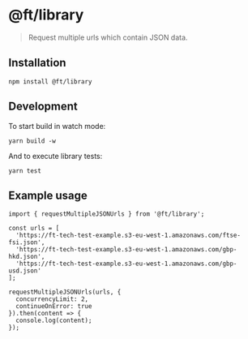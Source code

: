 # @ft/library

> Request multiple urls which contain JSON data.

## Installation

```
npm install @ft/library
```

## Development

To start build in watch mode:

```
yarn build -w
```

And to execute library tests:

```
yarn test
```

## Example usage

```
import { requestMultipleJSONUrls } from '@ft/library';

const urls = [
  'https://ft-tech-test-example.s3-eu-west-1.amazonaws.com/ftse-fsi.json',
  'https://ft-tech-test-example.s3-eu-west-1.amazonaws.com/gbp-hkd.json',
  'https://ft-tech-test-example.s3-eu-west-1.amazonaws.com/gbp-usd.json'
];

requestMultipleJSONUrls(urls, {
  concurrencyLimit: 2,
  continueOnError: true
}).then(content => {
  console.log(content);
});
```
